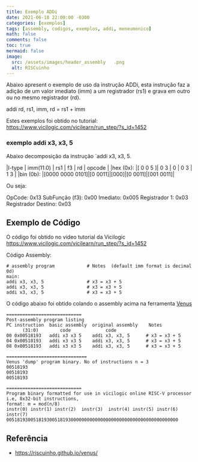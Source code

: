```yaml
---
title: Exemplo ADDi
date: 2021-06-18 22:00:00 -0300
categories: [exemplos]
tags: [assembly, codigos, exemplos, addi, meneumonico]
math: false
comments: false
toc: true
mermaid: false
image:
  src: /assets/images/header_assembly	.png
  alt: RISCuinho
---
```


Abaixo apresent o exemplo de uso da instrução ADDi, esta instrução faz a adição de um valor imediato (imm)  a um registrador (rs1) e grava em outro ou no mesmo registrador (rd).

  addi rd, rs1, imm,    rd = rs1 + imm

Estes exemplos foi obtido no tutorial: https://www.vicilogic.com/vicilearn/run_step/?s_id=1452

### exemplo addi x3, x3, 5 

Abaixo decomposição da instrução `addi x3, x3, 5.


|I-type    |    imm(11:0)   |   rs1   | f3  |   rd   |  opcode  |
|hex (0x): |[  0    0    5 ]| 0   3   |  0  | 0   3  |  1    3  |
|bin (0b): |[0000 0000 0101]|[0 0011]|[000]|[0 0011]|[001 0011]|

Ou seja:

OpCode: 0x13
SubFunção (f3): 0x00
Imediato: 0x005
Registrador 1: 0x03
Registrador Destino: 0x03

## Exemplo de Código

O código foi obtido no video tutorial da Vicilogic https://www.vicilogic.com/vicilearn/run_step/?s_id=1452

Código Assembly:

```assembly
# assembly program            # Notes  (default imm format is decimal 0d)
main:
addi x3, x3, 5                # x3 = x3 + 5        
addi x3, x3, 5                # x3 = x3 + 5        
addi x3, x3, 5                # x3 = x3 + 5        
```
O código abaixo foi obtido colando o assembly acima na ferramenta [Venus](https://www.kvakil.me/venus/)


```
============================
Post-assembly program listing
PC instruction  basic assembly  original assembly    Notes
      (31:0)        code             code 
00 0x00518193	addi x3 x3 5	addi x3, x3, 5      # x3 = x3 + 5
04 0x00518193	addi x3 x3 5	addi x3, x3, 5      # x3 = x3 + 5
08 0x00518193	addi x3 x3 5	addi x3, x3, 5      # x3 = x3 + 5

==============================
Venus 'dump' program binary. No of instructions n = 3
00518193
00518193
00518193

============================
Program binary formatted for use in vicilogic online RISC-V processor
i.e, 8x32-bit instructions, 
format: m = mod(n/8)
instr(0) instr(1) instr(2)  instr(3)  instr(4) instr(5) instr(6) instr(7)
0051819300518193005181930000000000000000000000000000000000000000
```

## Referência

* https://riscuinho.github.io/venus/

